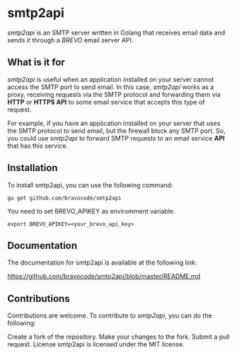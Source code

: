 # smtp2api
*smtp2api* is an SMTP server written in Golang that receives email data and sends it through a *BREVO* email server API.

## What is it for
*smtp2api* is useful when an application installed on your server cannot access the SMTP port to send email. In this case, *smtp2api* works as a proxy, receiving requests via the SMTP protocol and forwarding them via **HTTP** or **HTTPS API** to some email service that accepts this type of request.

For example, if you have an application installed on your server that uses the SMTP protocol to send email, but the firewall block any SMTP port. So, you could use *smtp2api* to forward SMTP requests to an email service **API** that has this service.


## Installation
To install smtp2api, you can use the following command:

```
go get github.com/bravocode/smtp2api
```

You need to set BREVO_APIKEY as enviromment variable.

```
export BREVO_APIKEY=<your_brevo_api_key>
```

## Documentation
The documentation for smtp2api is available at the following link:

https://github.com/bravocode/smtp2api/blob/master/README.md


## Contributions
Contributions are welcome. To contribute to *smtp2api*, you can do the following:

Create a fork of the repository.
Make your changes to the fork.
Submit a pull request.
License
smtp2api is licensed under the MIT license.